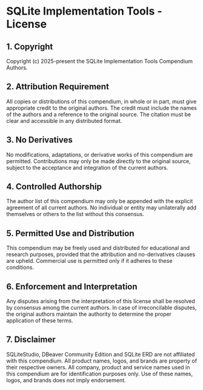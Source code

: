 # SQLite Implementation Tools - License

## 1. Copyright
Copyright (c) 2025-present the SQLite Implementation Tools Compendium Authors.

## 2. Attribution Requirement
All copies or distributions of this compendium, in whole or in part, must give appropriate credit to the original authors. The credit must include the names of the authors and a reference to the original source. The citation must be clear and accessible in any distributed format.

## 3. No Derivatives
No modifications, adaptations, or derivative works of this compendium are permitted. Contributions may only be made directly to the original source, subject to the acceptance and integration of the current authors.

## 4. Controlled Authorship
The author list of this compendium may only be appended with the explicit agreement of all current authors. No individual or entity may unilaterally add themselves or others to the list without this consensus.

## 5. Permitted Use and Distribution
This compendium may be freely used and distributed for educational and research purposes, provided that the attribution and no-derivatives clauses are upheld. Commercial use is permitted only if it adheres to these conditions.

## 6. Enforcement and Interpretation
Any disputes arising from the interpretation of this license shall be resolved by consensus among the current authors. In case of irreconcilable disputes, the original authors maintain the authority to determine the proper application of these terms.

## 7. Disclaimer
SQLiteStudio, DBeaver Community Edition and SQLite ERD are not affiliated with this compendium. All product names, logos, and brands are property of their respective owners. All company, product and service names used in this compendium are for identification purposes only. Use of these names, logos, and brands does not imply endorsement.
